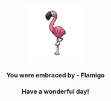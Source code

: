 <p align="center">
    <img src="https://raw.githubusercontent.com/PokeAPI/sprites/master/sprites/pokemon/973.png" width="150" height="150">
</p>
<h3 align="center">You were embraced by - <b>Flamigo</b></h3>
<h3 align="center">Have a wonderful day!</h3>
